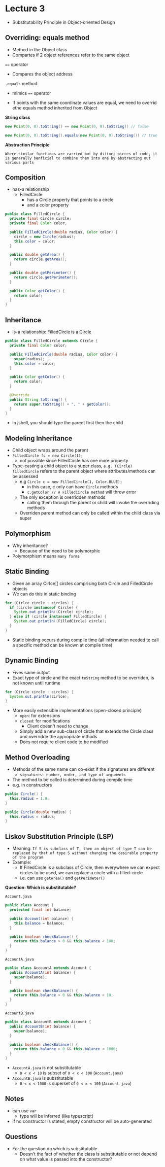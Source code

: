 # Lecture 3

- Substitutability Principle in Object-oriented Design

## Overriding: equals method

- Method in the Object class
- Compartes if 2 object references refer to the same object

`==` operator

- Compares the object address

`.equals` method

- mimics `==` operator

- If points with the same coordinate values are equal, we need to overrid ethe equals method inherited from Object

**String class**

```java
new Point(0, 0).toString() == new Point(0, 0).toString() // false

new Point(0, 0).toString().equals(new Point(0, 0).toString()) // true
```

**Abstraction Principle**

`Where similar functions are carried out by ditinct pieces of code, it is generally benficial to combine them into one by abstracting out various parts`

## Composition

- has-a relationship
  - FilledCircle
    - has a Circle property that points to a circle
    - and a color property

```java
public class FilledCircle {
  private final Circle circle;
  private final Color color;

  public FilledCircle(double radius, Color color) {
    circle = new Circle(radius);
    this.color = color;
  }

  public double getArea() {
    return circle.getArea();
  }

  public double getPerimeter() {
    return circle.getPerimeter();
  }

  public Color getColor() {
    return color;
  }
}
```

## Inheritance

- is-a relationship: FilledCircle is a Circle

```java
public class FilledCircle extends Circle {
  private final Color color;

  public FilledCircle(double radius, Color color) {
    super(radius);
    this.color = color;
  }

  public Color getColor() {
    return color;
  }

  @Override
  public String toString() {
    return super.toString() + ", " + getColor();
  }
}
```

- in jshell, you should type the parent first then the child

## Modeling Inheritance

- Child object wraps around the parent
- `FilledCircle fc = new Circle(1);`
  - not possible since FilledCircle has one more property
- Type-casting a child object to a super class, `e.g. (Circle) filledCircle` refers to the parent object where attributes/methods can be assessed
  - e.g `Circle c = new FilledCircle(1, Color.BLUE);`
    - in this case, c only can have `Circle` methods
    - `c.getColor // A FilledCircle method` will throw error
  - The only exception is overridden methods
    - calling them through the parent or child will invoke the overriding methods
  - Overriden parent method can only be called within the child class via super

## Polymorphism

- Why inheritance?
  - Because of the need to be polymorphic
- Polymorphism means `many forms`

## Static Binding

- Given an array Cirlce[] circles comprising both Circle and FilledCircle objects
- We can do this in static binding

```java
for (Cirlce circle : circles) {
  if (circle instanceof Circle) {
    System.out.println((Circle) circle);
  } else if (circle instanceof FilledCircle) {
    System.out.println((FilledCircle) circle);
  }
}
```

- Static binding occurs during compile time (all information needed to call a specific method can be known at compile time)

## Dynamic Binding

- Fives same output
- Exact type of circle and the exact `toString` method to be overriden, is not known until runtime

```java
for (Circle circle : circles) {
  System.out.println(cirlce);
}
```

- More easily extensible implementations (open-closed principle)
  - `open`: for extensions
  - `closed`: for modifications
    - Client doesn't need to change
  - Simply add a new sub-class of circle that extends the Circle class and overridde the appropriate mthods
  - Does not require client code to be modified

## Method Overloading

- Methods of the same name can co-exist if the signatures are different
  - `signatures: number, order, and type of arguments`
- The method to be called is determined during compile time
- e.g. in constructors

```java
public Circle() {
  this.radius = 1.0;
}

public Circle(double radius) {
  this.radius = radius;
}
```

## Liskov Substitution Principle (LSP)

- Meaning: `If S is subclass of T, then an object of type T can be replaced by that of type S without changing the desirable property of the program`
- Example:
  - If FilledCircle is a subclass of Circle, then everywhere we can expect circles to be used, we can replace a circle with a filled-circle
  - i.e. can use `getArea()` and `getPerimeter()`

**Question: Which is substitutable?**

`Account.java`

```java
public class Account {
  protected final int balance;

  public Account(int balance) {
    this.balance = balance;
  }

  public boolean checkBalance() {
    return this.balance > 0 && this.balance < 100;
  }
}
```

`AccountA.java`

```java
public class AccountA extends Account {
  public AccountA(int balance) {
    super(balance);
  }

  public boolean checkBalance() {
    return this.balance > 0 && this.balance < 10;
  }
}
```

`AccountB.java`

```java
public class AccountB extends Account {
  public AccountB(int balance) {
    super(balance);
  }

  public boolean checkBalance() {
    return this.balance > 0 && this.balance < 1000;
  }
}
```

- `AccountA.java` is not substitutable
  - `0 < x < 10` is subset of `0 < x < 100` (`Account.java`)
- `AccountB.java` is substitutable
  - `0 < x < 1000` is superset of `0 < x < 100` (`Account.java`)

## Notes

- can use `var`
  - type will be inferred (like typescript)
- if no constructor is stated, empty constructor will be auto-generated

## Questions

- For the question on which is substitutable
  - Doesn't the fact of whether the class is substitutable or not depend on what value is passed into the constructor?

